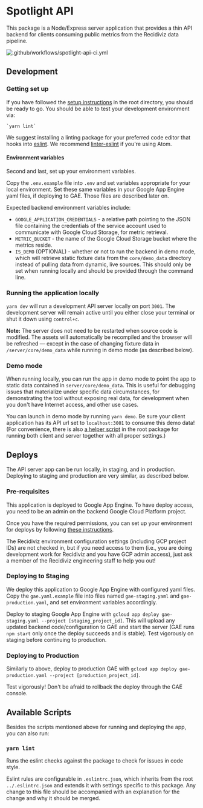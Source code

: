 # Spotlight API

This package is a Node/Express server application that provides a thin API backend for clients consuming public metrics from the Recidiviz data pipeline.

![.github/workflows/spotlight-api-ci.yml](https://github.com/Recidiviz/public-dashboard/workflows/.github/workflows/spotlight-api-ci.yml/badge.svg)

## Development

### Getting set up

If you have followed the [setup instructions](../#getting-set-up) in the root directory, you should be ready to go. You should be able to test your development environment via:

    `yarn lint`

We suggest installing a linting package for your preferred code editor that hooks into [eslint](#yarn-lint). We recommend [linter-eslint](https://atom.io/packages/linter-eslint) if you're using Atom.

#### Environment variables

Second and last, set up your environment variables.

Copy the `.env.example` file into `.env` and set variables appropriate for your local environment. Set these same variables in your Google App Engine yaml files, if deploying to GAE. Those files are described later on.

Expected backend environment variables include:

- `GOOGLE_APPLICATION_CREDENTIALS` - a relative path pointing to the JSON file containing the credentials of the service account used to communicate with Google Cloud Storage, for metric retrieval.
- `METRIC_BUCKET` - the name of the Google Cloud Storage bucket where the metrics reside.
- `IS_DEMO` (OPTIONAL) - whether or not to run the backend in demo mode, which will retrieve static fixture data from the `core/demo_data` directory instead of pulling data from dynamic, live sources. This should only be set when running locally and should be provided through the command line.

### Running the application locally

`yarn dev` will run a development API server locally on port `3001`. The development server will remain active until you either close your terminal or shut it down using `control+c`.

**Note:** The server does not need to be restarted when source code is modified. The assets will automatically be recompiled and the browser will be refreshed — except in the case of changing fixture data in `/server/core/demo_data` while running in demo mode (as described below).

### Demo mode

When running locally, you can run the app in demo mode to point the app to static data contained in `server/core/demo_data`. This is useful for debugging issues that materialize under specific data circumstances, for demonstrating the tool without exposing real data, for development when you don't have Internet access, and other use cases.

You can launch in demo mode by running `yarn demo`. Be sure your client application has its API url set to `localhost:3001` to consume this demo data! (For convenience, there is also [a helper script](../#multi-package-tools) in the root package for running both client and server together with all proper settings.)

## Deploys

The API server app can be run locally, in staging, and in production. Deploying to staging and production are very similar, as described below.

### Pre-requisites

This application is deployed to Google App Engine. To have deploy access, you need to be an admin on the backend Google Cloud Platform project.

Once you have the required permissions, you can set up your environment for deploys by following [these instructions](https://cloud.google.com/appengine/docs/standard/nodejs/setting-up-environment).

The Recidiviz environment configuration settings (including GCP project IDs) are not checked in, but if you need access to them (i.e., you are doing development work for Recidiviz and you have GCP admin access), just ask a member of the Recidiviz engineering staff to help you out!

### Deploying to Staging

We deploy this application to Google App Engine with configured yaml files. Copy the `gae.yaml.example` file into files named `gae-staging.yaml` and `gae-production.yaml`, and set environment variables accordingly.

Deploy to staging Google App Engine with `gcloud app deploy gae-staging.yaml --project [staging_project_id]`. This will upload any updated backend code/configuration to GAE and start the server (GAE runs `npm start` only once the deploy succeeds and is stable). Test vigorously on staging before continuing to production.

### Deploying to Production

Similarly to above, deploy to production GAE with `gcloud app deploy gae-production.yaml --project [production_project_id]`.

Test vigorously! Don't be afraid to rollback the deploy through the GAE console.

## Available Scripts

Besides the scripts mentioned above for running and deploying the app, you can also run:

### `yarn lint`

Runs the eslint checks against the package to check for issues in code style.

Eslint rules are configurable in `.eslintrc.json`, which inherits from the root `../.eslintrc.json` and extends it with settings specific to this package. Any change to this file should be accompanied with an explanation for the change and why it should be merged.
